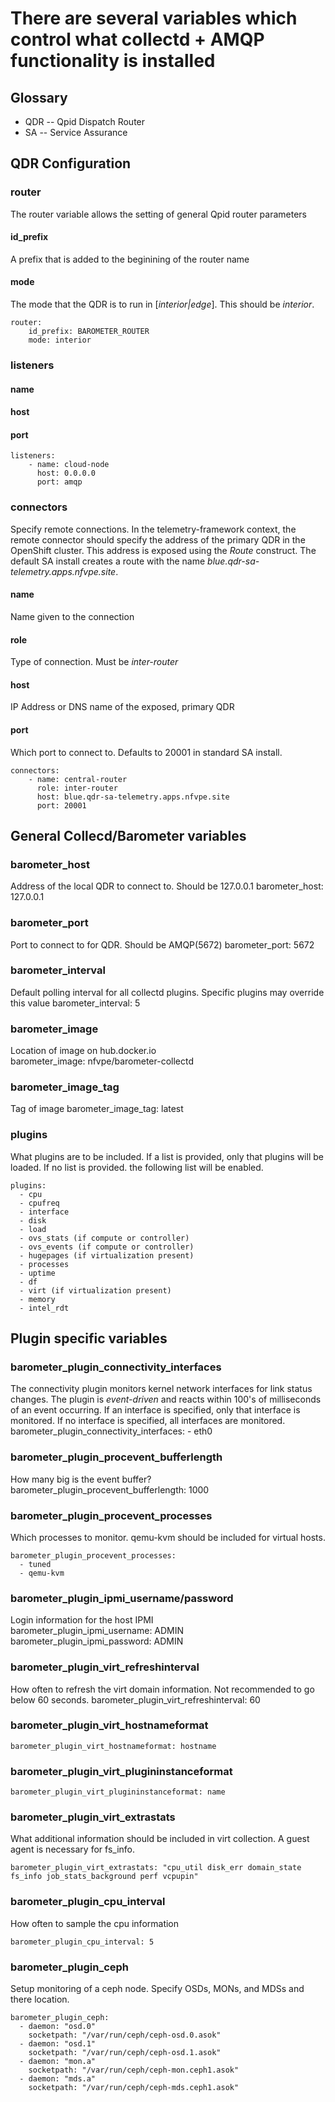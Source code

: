 
# There are several variables which control what collectd + AMQP functionality is installed
## Glossary
 - QDR -- Qpid Dispatch Router
 - SA -- Service Assurance

## QDR Configuration
### router 
The router variable allows the setting of general Qpid router parameters 
#### id_prefix
A prefix that is added to the beginining of the router name
#### mode
The mode that the QDR is to run in [*interior|edge*].  This should be *interior*.

    router:
        id_prefix: BAROMETER_ROUTER
        mode: interior

### listeners
#### name
#### host
#### port

    listeners:
        - name: cloud-node
          host: 0.0.0.0
          port: amqp

### connectors
Specify remote connections.  In the telemetry-framework context, the remote connector should specify the address of the primary QDR in the OpenShift cluster.  This address is exposed using the *Route* construct.  The default SA install creates a route with the name *blue.qdr-sa-telemetry.apps.nfvpe.site*.  
#### name
Name given to the connection
#### role
Type of connection.  Must be *inter-router*
#### host
IP Address or DNS name of the exposed, primary QDR
#### port
Which port to connect to.  Defaults to 20001 in standard SA install.

    connectors:
        - name: central-router
          role: inter-router
          host: blue.qdr-sa-telemetry.apps.nfvpe.site 
          port: 20001

## General Collecd/Barometer variables
### barometer_host
Address of the local QDR to connect to.  Should be 127.0.0.1
    barometer_host: 127.0.0.1
### barometer_port
Port to connect to for QDR.  Should be AMQP(5672)
     barometer_port: 5672
### barometer_interval
Default polling interval for all collectd plugins.  Specific plugins may override this value
    barometer_interval: 5
### barometer_image
Location of image on hub.docker.io    
    barometer_image: nfvpe/barometer-collectd
### barometer_image_tag
Tag of image
    barometer_image_tag: latest

### plugins
What plugins are to be included.  If a list is provided, only that plugins will be loaded.  If no list is provided. the following list will be enabled.

    plugins:
      - cpu
      - cpufreq
      - interface
      - disk
      - load
      - ovs_stats (if compute or controller)
      - ovs_events (if compute or controller)
      - hugepages (if virtualization present)
      - processes
      - uptime
      - df
      - virt (if virtualization present)
      - memory
      - intel_rdt

## Plugin specific variables
### barometer_plugin_connectivity_interfaces
The connectivity plugin monitors kernel network interfaces for link status changes.  The plugin is *event-driven* and reacts within 100's of milliseconds of an event occurring.  If an interface is specified, only that interface is monitored.  If no interface is specified, all interfaces are monitored.
    barometer_plugin_connectivity_interfaces:
      - eth0

### barometer_plugin_procevent_bufferlength
How many big is the event buffer?
    barometer_plugin_procevent_bufferlength: 1000
### barometer_plugin_procevent_processes
Which processes to monitor.  qemu-kvm should be included for virtual hosts.

    barometer_plugin_procevent_processes:
      - tuned
      - qemu-kvm
### barometer_plugin_ipmi_username/password
Login information for the host IPMI     
    barometer_plugin_ipmi_username: ADMIN
    barometer_plugin_ipmi_password: ADMIN

### barometer_plugin_virt_refreshinterval
How often to refresh the virt domain information.  Not recommended to go below 60 seconds.
    barometer_plugin_virt_refreshinterval: 60

### barometer_plugin_virt_hostnameformat
    barometer_plugin_virt_hostnameformat: hostname
### barometer_plugin_virt_plugininstanceformat    
    barometer_plugin_virt_plugininstanceformat: name
### barometer_plugin_virt_extrastats
What additional information should be included in virt collection.  A guest agent is necessary for fs_info.    

    barometer_plugin_virt_extrastats: "cpu_util disk_err domain_state fs_info job_stats_background perf vcpupin"

### barometer_plugin_cpu_interval
How often to sample the cpu information    

    barometer_plugin_cpu_interval: 5

### barometer_plugin_ceph
Setup monitoring of a ceph node.  Specify OSDs, MONs, and MDSs and there location.

    barometer_plugin_ceph:
      - daemon: "osd.0"
        socketpath: "/var/run/ceph/ceph-osd.0.asok"
      - daemon: "osd.1"
        socketpath: "/var/run/ceph/ceph-osd.1.asok"
      - daemon: "mon.a"
        socketpath: "/var/run/ceph/ceph-mon.ceph1.asok"
      - daemon: "mds.a"
        socketpath: "/var/run/ceph/ceph-mds.ceph1.asok"